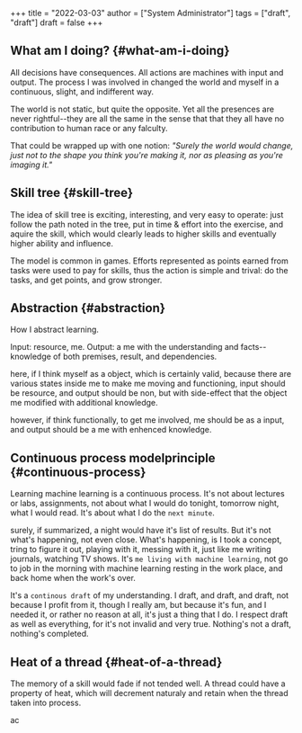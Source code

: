 +++
title = "2022-03-03"
author = ["System Administrator"]
tags = ["draft", "draft"]
draft = false
+++

## What am I doing? {#what-am-i-doing}

All decisions have consequences. All actions are machines with input and output. The process I was involved in changed the world and myself in a continuous, slight, and indifferent way.

The world is not static, but quite the opposite. Yet all the presences are never rightful--they are all the same in the sense that that they all have no contribution to human race or any falculty.

That could be wrapped up with one notion:
_"Surely the world would change, just not to the shape you think you're making it, nor as pleasing as you're imaging it."_


## Skill tree {#skill-tree}

The idea of skill tree is exciting, interesting, and very easy to operate: just follow the path noted in the tree, put in time &amp; effort into the exercise, and aquire the skill, which would clearly leads to higher skills and eventually higher ability and influence.

The model is common in games. Efforts represented as points earned from tasks were used to pay for skills, thus the action is simple and trival: do the tasks, and get points, and grow stronger.


## Abstraction {#abstraction}

How I abstract learning.

Input: resource, me.
Output: a me with the understanding and facts--knowledge of both premises, result, and dependencies.

here, if I think myself as a object, which is certainly valid, because there are various states inside me to make me moving and functioning, input should be resource, and output should be non, but with side-effect that the object me modified with additional knowledge.

however, if think functionally, to get me involved, me should be as a input, and output should be a me with enhenced knowledge.


## Continuous process <span class="tag"><span class="model">model</span><span class="principle">principle</span></span> {#continuous-process}

Learning machine learning is a continuous process. It's not about lectures or labs, assignments, not about what I would do tonight, tomorrow night, what I would read. It's about what I do the `next minute`.

surely, if summarized, a night would have it's list of results. But it's not what's happening, not even close. What's happening, is I took a concept, tring to figure it out, playing with it, messing with it, just like me writing journals, watching TV shows. It's `me living with machine learning`, not go to job in the morning with machine learning resting in the work place, and back home when the work's over.

It's a `continous draft` of my understanding. I draft, and draft, and draft, not because I profit from it, though I really am, but because it's fun, and I needed it, or rather no reason at all, it's just a thing that I do. I respect draft as well as everything, for it's not invalid and very true. Nothing's not a draft, nothing's completed.


## Heat of a thread {#heat-of-a-thread}

The memory of a skill would fade if not tended well. A thread could have a property of heat, which will decrement naturaly and retain when the thread taken into process.

ac